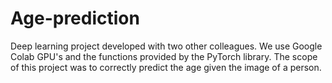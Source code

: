# Age-prediction
Deep learning project developed with two other colleagues. We use Google Colab GPU's and the functions provided by the PyTorch library. The scope of this project was to correctly predict the age given the image of a person.  
